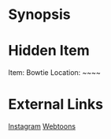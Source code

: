 # Synopsis


# Hidden Item
Item: Bowtie
Location: ~~~~

# External Links
[Instagram](https://www.instagram.com/p/CAv3_Z5D1GN/)
[Webtoons]()